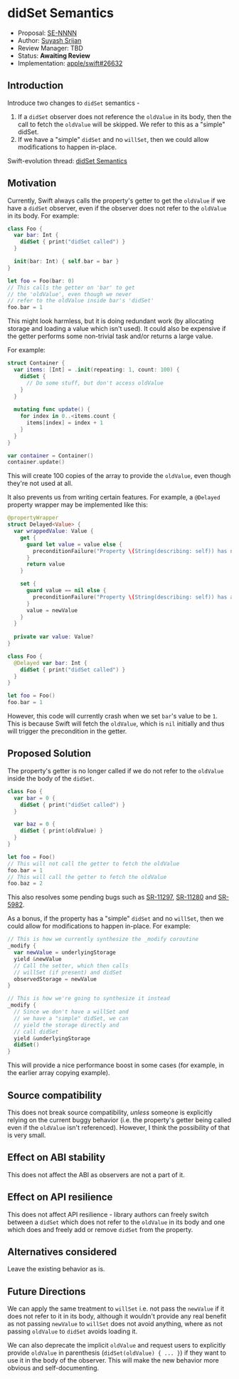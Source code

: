 # didSet Semantics

* Proposal: [SE-NNNN](NNNN-didset-semantics.md)
* Author: [Suyash Srijan](https://www.github.com/theblixguy) 
* Review Manager: TBD
* Status: **Awaiting Review**
* Implementation: [apple/swift#26632](https://github.com/apple/swift/pull/26632) 

## Introduction

Introduce two changes to `didSet` semantics - 

1. If a `didSet` observer does not reference the `oldValue` in its body, then the call to fetch the `oldValue` will be skipped. We refer to this as a "simple" didSet.
2. If we have a "simple" `didSet` and no `willSet`, then we could allow modifications to happen in-place.

Swift-evolution thread: [didSet Semantics](https://forums.swift.org/t/pitch-didset-semantics/27858)

## Motivation

Currently, Swift always calls the property's getter to get the `oldValue` if we have a `didSet` observer, even if the observer does not refer to the `oldValue` in its body. For example:

```swift
class Foo {
  var bar: Int {
    didSet { print("didSet called") }
  }

  init(bar: Int) { self.bar = bar }
}

let foo = Foo(bar: 0)
// This calls the getter on 'bar' to get 
// the 'oldValue', even though we never 
// refer to the oldValue inside bar's 'didSet'
foo.bar = 1
```

This might look harmless, but it is doing redundant work (by allocating storage and loading a value which isn't used). It could also be expensive if the getter performs some non-trivial task and/or returns a large value.

For example:

```swift
struct Container {
  var items: [Int] = .init(repeating: 1, count: 100) {
    didSet {
      // Do some stuff, but don't access oldValue
    }
  }
  
  mutating func update() {
    for index in 0..<items.count {
      items[index] = index + 1
    }
  }
}

var container = Container()
container.update()
```

This will create 100 copies of the array to provide the `oldValue`, even though they're not used at all.

It also prevents us from writing certain features. For example, a `@Delayed` property wrapper may be implemented like this:

```swift
@propertyWrapper
struct Delayed<Value> {
  var wrappedValue: Value {
    get {
      guard let value = value else {
        preconditionFailure("Property \(String(describing: self)) has not been set yet")
      }
      return value
    }

    set {
      guard value == nil else {
        preconditionFailure("Property \(String(describing: self)) has already been set")
      }
      value = newValue
    }
  }
  
  private var value: Value?
}

class Foo {
  @Delayed var bar: Int {
    didSet { print("didSet called") }
  }
}

let foo = Foo()
foo.bar = 1
```

However, this code will currently crash when we set `bar`'s value to be `1`. This is because Swift will fetch the `oldValue`, which is `nil` initially and thus will trigger the precondition in the getter.

## Proposed Solution

The property's getter is no longer called if we do not refer to the `oldValue` inside the body of the `didSet`.

```swift
class Foo {
  var bar = 0 {
    didSet { print("didSet called") }
  }

  var baz = 0 {
    didSet { print(oldValue) }
  }
}

let foo = Foo()
// This will not call the getter to fetch the oldValue
foo.bar = 1
// This will call the getter to fetch the oldValue
foo.baz = 2
```

This also resolves some pending bugs such as [SR-11297](https://bugs.swift.org/browse/SR-11297), [SR-11280](https://bugs.swift.org/browse/SR-11280) and [SR-5982](https://bugs.swift.org/browse/SR-5982).

As a bonus, if the property has a "simple" `didSet` and no `willSet`, then we could allow for modifications to happen in-place. For example:

```swift
// This is how we currently synthesize the _modify coroutine
_modify {
  var newValue = underlyingStorage
  yield &newValue
  // Call the setter, which then calls
  // willSet (if present) and didSet
  observedStorage = newValue
}

// This is how we're going to synthesize it instead
_modify {
  // Since we don't have a willSet and
  // we have a "simple" didSet, we can
  // yield the storage directly and
  // call didSet
  yield &underlyingStorage
  didSet()
}
```

This will provide a nice performance boost in some cases (for example, in the earlier array copying example).

## Source compatibility

This does not break source compatibility, _unless_ someone is explicitly relying on the current buggy behavior (i.e. the property's getter being called even if the `oldValue` isn't referenced). However, I think the possibility of that is very small.

## Effect on ABI stability

This does not affect the ABI as observers are not a part of it.

## Effect on API resilience

This does not affect API resilience - library authors can freely switch between a `didSet` which does not refer to the `oldValue` in its body and one which does and freely add or remove `didSet` from the property.

## Alternatives considered

Leave the existing behavior as is.

## Future Directions

We can apply the same treatment to `willSet` i.e. not pass the `newValue` if it does not refer to it in its body, although it wouldn't provide any real benefit as not passing `newValue` to `willSet` does not avoid anything, where as not passing `oldValue` to `didSet` avoids loading it.

We can also deprecate the implicit `oldValue` and request users to explicitly provide `oldValue` in parenthesis (`didSet(oldValue) { ... }`) if they want to use it in the body of the observer. This will make the new behavior more obvious and self-documenting.
